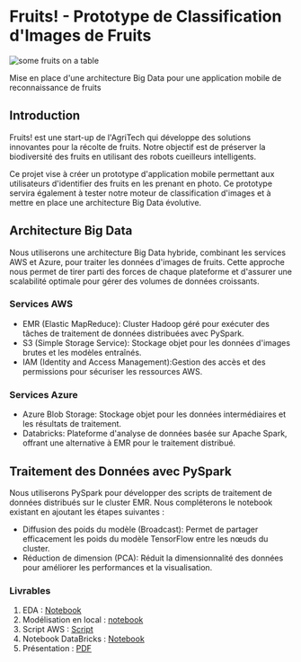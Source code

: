 

<h1>Fruits! - Prototype de Classification d'Images de Fruits</h1>
<div class='img'>
  <img src='https://plus.unsplash.com/premium_photo-1671379086168-a5d018d583cf?q=80&w=1887&auto=format&fit=crop&ixlib=rb-4.0.3&ixid=M3wxMjA3fDB8MHxwaG90by1wYWdlfHx8fGVufDB8fHx8fA%3D%3D', alt='some fruits on a table'>
</div>  
<p>Mise en place d'une architecture Big Data pour une application mobile de reconnaissance de fruits</p>


<h2>Introduction</h2>
<p>Fruits! est une start-up de l'AgriTech qui développe des solutions innovantes pour la récolte de fruits. Notre objectif est de préserver la biodiversité des fruits en utilisant des robots cueilleurs intelligents.</p>
<p>Ce projet vise à créer un prototype d'application mobile permettant aux utilisateurs d'identifier des fruits en les prenant en photo. Ce prototype servira également à tester notre moteur de classification d'images et à mettre en place une architecture Big Data évolutive.</p>


<h2>Architecture Big Data</h2>
<p>Nous utiliserons une architecture Big Data hybride, combinant les services AWS et Azure, pour traiter les données d'images de fruits. Cette approche nous permet de tirer parti des forces de chaque plateforme et d'assurer une scalabilité optimale pour gérer des volumes de données croissants.</p>

<h3>Services AWS</h3>
    <ul>
        <li>EMR (Elastic MapReduce): Cluster Hadoop géré pour exécuter des tâches de traitement de données distribuées avec PySpark.</li>
        <li>S3 (Simple Storage Service): Stockage objet pour les données d'images brutes et les modèles entraînés.</li>
        <li>IAM (Identity and Access Management):Gestion des accès et des permissions pour sécuriser les ressources AWS.</li>
    </ul>

<h3>Services Azure</h3>
    <ul>
        <li>Azure Blob Storage: Stockage objet pour les données intermédiaires et les résultats de traitement.</li>
        <li>Databricks: Plateforme d'analyse de données basée sur Apache Spark, offrant une alternative à EMR pour le traitement distribué.</li>
    </ul>

<h2>Traitement des Données avec PySpark</h2>
<p>Nous utiliserons PySpark pour développer des scripts de traitement de données distribués sur le cluster EMR. Nous compléterons le notebook existant en ajoutant les étapes suivantes :</p>
    <ul>
        <li>Diffusion des poids du modèle (Broadcast): Permet de partager efficacement les poids du modèle TensorFlow entre les nœuds du cluster.</li>
        <li>Réduction de dimension (PCA): Réduit la dimensionnalité des données pour améliorer les performances et la visualisation.</li>
    </ul>

### Livrables
1. EDA : [Notebook](https://github.com/Zaccaria-Amillou/OCIA11/blob/main/Notebook/1.%20Analyse.ipynb)
2. Modélisation en local : [notebook](https://github.com/Zaccaria-Amillou/OCIA11/blob/main/Notebook/2.%20Modelisation%20en%20Local.ipynb)
3. Script AWS : [Script](https://github.com/Zaccaria-Amillou/OCIA11/blob/main/Notebook/3.%20Script%20AWS%20EMR.py)
4. Notebook DataBricks : [Notebook](https://github.com/Zaccaria-Amillou/OCIA11/blob/main/Notebook/4.%20Modelisation%20Databricks.ipynb)
5. Présentation : [PDF](https://github.com/Zaccaria-Amillou/OCIA11/blob/main/Presentation.pdf)
